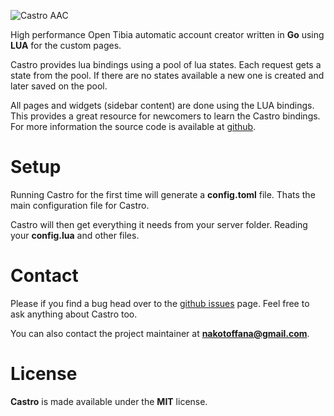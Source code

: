 ![Castro AAC](https://i.gyazo.com/f328c60ee8c219b94a521e3e51fa66e7.png)

High performance Open Tibia automatic account creator written in **Go** using **LUA** for the custom pages.

Castro provides lua bindings using a pool of lua states. Each request gets a state from the pool. If there are no states available a new one is created and later saved on the pool.


All pages and widgets (sidebar content) are done using the LUA bindings. This provides a great resource for newcomers to learn the Castro bindings. For more information the source code is available at [github](https://github.com/Raggaer/castro).

# Setup

Running Castro for the first time will generate a **config.toml** file. Thats the main configuration file for Castro.

Castro will then get everything it needs from your server folder. Reading your **config.lua** and other files.

# Contact

Please if you find a bug head over to the [github issues](https://github.com/Raggaer/castro/issues) page. Feel free to ask anything about Castro too.

You can also contact the project maintainer at **nakotoffana@gmail.com**.

# License

**Castro** is made available under the **MIT** license.